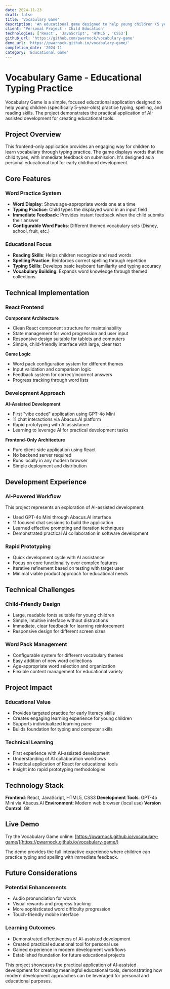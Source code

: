 ```yaml
---
date: 2024-11-23
draft: false
title: 'Vocabulary Game'
description: 'An educational game designed to help young children (5 years old) practice typing, spelling, and reading skills through interactive vocabulary exercises.'
client: 'Personal Project - Child Education'
technologies: ['React', 'JavaScript', 'HTML5', 'CSS3']
github_url: 'https://github.com/pwarnock/vocabulary-game'
demo_url: 'https://pwarnock.github.io/vocabulary-game/'
completion_date: '2024-11'
category: 'Educational Game'
---
```


# Vocabulary Game - Educational Typing Practice

Vocabulary Game is a simple, focused educational application designed to help young children (specifically 5-year-olds) practice typing, spelling, and reading skills. The project demonstrates the practical application of AI-assisted development for creating educational tools.

## Project Overview

This frontend-only application provides an engaging way for children to learn vocabulary through typing practice. The game displays words that the child types, with immediate feedback on submission. It's designed as a personal educational tool for early childhood development.

## Core Features

### Word Practice System
- **Word Display**: Shows age-appropriate words one at a time
- **Typing Practice**: Child types the displayed word in an input field
- **Immediate Feedback**: Provides instant feedback when the child submits their answer
- **Configurable Word Packs**: Different themed vocabulary sets (Disney, school, fruit, etc.)

### Educational Focus
- **Reading Skills**: Helps children recognize and read words
- **Spelling Practice**: Reinforces correct spelling through repetition
- **Typing Skills**: Develops basic keyboard familiarity and typing accuracy
- **Vocabulary Building**: Expands word knowledge through themed collections

## Technical Implementation

### React Frontend
**Component Architecture**
- Clean React component structure for maintainability
- State management for word progression and user input
- Responsive design suitable for tablets and computers
- Simple, child-friendly interface with large, clear text

**Game Logic**
- Word pack configuration system for different themes
- Input validation and comparison logic
- Feedback system for correct/incorrect answers
- Progress tracking through word lists

### Development Approach
**AI-Assisted Development**
- First "vibe coded" application using GPT-4o Mini
- 11 chat interactions via Abacus.AI platform
- Rapid prototyping with AI assistance
- Learning to leverage AI for practical development tasks

**Frontend-Only Architecture**
- Pure client-side application using React
- No backend server required
- Runs locally in any modern browser
- Simple deployment and distribution

## Development Experience

### AI-Powered Workflow
This project represents an exploration of AI-assisted development:
- Used GPT-4o Mini through Abacus.AI interface
- 11 focused chat sessions to build the application
- Learned effective prompting and iteration techniques
- Demonstrated practical AI collaboration in software development

### Rapid Prototyping
- Quick development cycle with AI assistance
- Focus on core functionality over complex features
- Iterative refinement based on testing with target user
- Minimal viable product approach for educational needs

## Technical Challenges

### Child-Friendly Design
- Large, readable fonts suitable for young children
- Simple, intuitive interface without distractions
- Immediate, clear feedback for learning reinforcement
- Responsive design for different screen sizes

### Word Pack Management
- Configurable system for different vocabulary themes
- Easy addition of new word collections
- Age-appropriate word selection and organization
- Flexible content management for educational variety

## Project Impact

### Educational Value
- Provides targeted practice for early literacy skills
- Creates engaging learning experience for young children
- Supports individualized learning pace
- Builds foundation for typing and computer skills

### Technical Learning
- First experience with AI-assisted development
- Understanding of AI collaboration workflows
- Practical application of React for educational tools
- Insight into rapid prototyping methodologies

## Technology Stack

**Frontend**: React, JavaScript, HTML5, CSS3
**Development Tools**: GPT-4o Mini via Abacus.AI
**Environment**: Modern web browser (local use)
**Version Control**: Git

## Live Demo

Try the Vocabulary Game online: [https://pwarnock.github.io/vocabulary-game/](https://pwarnock.github.io/vocabulary-game/)

The demo provides the full interactive experience where children can practice typing and spelling with immediate feedback.

## Future Considerations

### Potential Enhancements
- Audio pronunciation for words
- Visual rewards and progress tracking
- More sophisticated word difficulty progression
- Touch-friendly mobile interface

### Learning Outcomes
- Demonstrated effectiveness of AI-assisted development
- Created practical educational tool for personal use
- Gained experience in modern development workflows
- Established foundation for future educational projects

This project showcases the practical application of AI-assisted development for creating meaningful educational tools, demonstrating how modern development approaches can be leveraged for personal and educational purposes.
